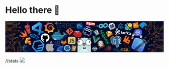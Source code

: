 # Hello there 👋

![](https://github.com/Znichu/Znichu/blob/master/header_.png)

//stats
![](https://github-readme-stats.vercel.app/api?username=MarikIshtar007&show_icons=true&hide=[%22issues%22])
